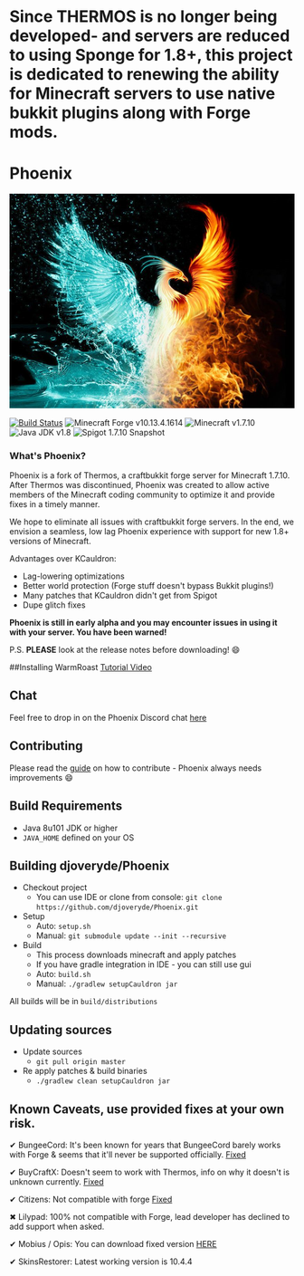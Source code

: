 # Since THERMOS is no longer being developed- and servers are reduced to using Sponge for 1.8+, this project is dedicated to renewing the ability for Minecraft servers to use native bukkit plugins along with Forge mods.

# Phoenix

![Phoenix](Phoenix_icon.png)
<!--- ![Graph](http://i.mcstats.org/Thermos/Global+Statistics@2x.borderless.png) --->

[![Build Status](https://travis-ci.org/djoveryde/Contigo.svg?branch=master)](https://travis-ci.org/djoveryde/Phoenix)
![Minecraft Forge v10.13.4.1614][forge]
![Minecraft v1.7.10][mc]
![Java JDK v1.8][java]
![Spigot 1.7.10 Snapshot ][spigot]

### What's Phoenix?
Phoenix is a fork of Thermos, a craftbukkit forge server for Minecraft 1.7.10. After Thermos was discontinued, Phoenix was created to allow active members of the Minecraft coding community to optimize it and provide fixes in a timely manner.

We hope to eliminate all issues with craftbukkit forge servers. In the end, we envision a seamless, low lag Phoenix experience with support for new 1.8+ versions of Minecraft.

Advantages over KCauldron:
+ Lag-lowering optimizations
+ Better world protection (Forge stuff doesn't bypass Bukkit plugins!)
+ Many patches that KCauldron didn't get from Spigot
+ Dupe glitch fixes


<!--- ### Downloads
#You can download the pre-built packages from [here](https://github.com/djoveryde/Phoenix/releases). 
--->
**Phoenix is still in early alpha and you may encounter issues in using it with your server. You have been warned!**

P.S. **PLEASE** look at the release notes before downloading! :smile:

##Installing WarmRoast
[Tutorial Video](https://youtu.be/c0ffjooX7Jw)

## Chat

Feel free to drop in on the Phoenix Discord chat [here](https://discord.gg/Qfppqxf)

## Contributing

Please read the [guide](https://github.com/djoveryde/Phoenix/blob/master/CONTRIBUTING.md) on how to contribute - Phoenix always needs improvements :smile: 

## Build Requirements
* Java 8u101 JDK or higher
* `JAVA_HOME` defined on your OS

## Building djoveryde/Phoenix
* Checkout project
  * You can use IDE or clone from console:
  `git clone https://github.com/djoveryde/Phoenix.git`
* Setup
  * Auto: `setup.sh`
  * Manual:
  `git submodule update --init --recursive`
* Build
  * This process downloads minecraft and apply patches
  * If you have gradle integration in IDE - you can still use gui
  * Auto: `build.sh`
  * Manual:
  `./gradlew setupCauldron jar`

All builds will be in `build/distributions`
  
## Updating sources
* Update sources
  * `git pull origin master`
* Re apply patches & build binaries
  * `./gradlew clean setupCauldron jar`

## Known Caveats, use provided fixes at your own risk.

✔ BungeeCord: It's been known for years that BungeeCord barely works with Forge & seems that it'll never be supported officially. [Fixed]

✔ BuyCraftX: Doesn't seem to work with Thermos, info on why it doesn't is unknown currently. [Fixed]

✔ Citizens: Not compatible with forge [Fixed]

✖ Lilypad: 100% not compatible with Forge, lead developer has declined to add support when asked.

✔ Mobius / Opis: You can download fixed version [HERE](https://cdn.discordapp.com/attachments/172072987154055168/186577486593785857/MobiusCore-1.2.5-Thermos.jar)

✔ SkinsRestorer: Latest working version is 10.4.4

[Fixed]: http://gogs.tcpr.ca/TCPR/Fixes "Fixed"
[forge]: https://img.shields.io/badge/Minecraft%20Forge-v10.13.4.1614-green.svg "Minecraft Forge v10.13.4.1614"
[mc]: https://img.shields.io/badge/Minecraft-v1.7.10-green.svg "Minecraft 1.7.10"
[java]: https://img.shields.io/badge/Java%20JDK-v1.8-blue.svg "Java JDK 8"
[spigot]: https://img.shields.io/badge/Spigot-v1.7.10--R0.1--SNAPSHOT-lightgrey.svg "Spigot R0.1 Snapshot"
